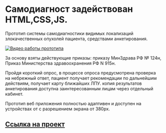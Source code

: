 # Самодиагност задействован HTML,CSS,JS.
 
 
 Прототип системы самодиагностики видимых локализаций злокачественных опухолей пациента, средствами анкетирования. 

 [![Видео работы прототипа](https://genalll.github.io/-23-Health-Science/video/vid.png)](https://genalll.github.io/-23-Health-Science/video/sd.ogv)


 
 За основу взяты действующие приказы: приказу МинЗдрава РФ № 124н, Приказ Министерства здравоохранения РФ  N 915н. 
 
 Пройдя короткий опрос, в процессе опроса предусмотрена проверка на небрежный ответ, пациент получает рекомендации по дальнейшим действиям, получает карту ближайших ЛПУ. копия результатов анкетирования доступна заинтересованным лицам через отдельный кабинет.
 
 Прототип веб приложения полностью адаптивен и доступен на устройствах от с разрешением экрана от 380px.

 

<a href="https://genalll.github.io/-23-Health-Science/">Cсылка на проект</a>
---  




